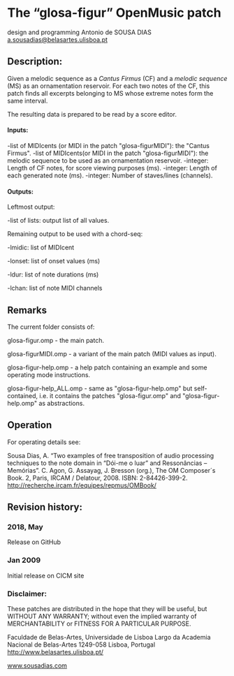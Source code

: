 # The “glosa-figur” OpenMusic patch

design and programming
Antonio de SOUSA DIAS
a.sousadias@belasartes.ulisboa.pt


## Description:
Given a melodic sequence as a _Cantus Firmus_ (CF) and a _melodic sequence_ (MS) as an ornamentation reservoir. For each two notes of the CF, this patch finds all excerpts belonging to MS whose extreme notes form the same interval.

The resulting data is prepared to be read by a score editor.

#### Inputs:
-list of MIDIcents (or MIDI in the patch "glosa-figurMIDI"): the "Cantus Firmus".
-list of MIDIcents(or MIDI in the patch "glosa-figurMIDI"): the melodic sequence to be used as an ornamentation reservoir.
-integer: Length of CF notes, for score viewing purposes (ms).
-integer: Length of each generated note (ms).
-integer: Number of staves/lines (channels).


#### Outputs:
Leftmost output:

-list of lists: output list of all values.

Remaining output to be used with a chord-seq:

-lmidic: list of MIDIcent

-lonset: list of onset values (ms)

-ldur: list of note durations (ms)

-lchan: list of note MIDI channels

## Remarks
The current folder consists of:

glosa-figur.omp - the main patch.

glosa-figurMIDI.omp - a variant of the main patch (MIDI values as input).

glosa-figur-help.omp - a help patch containing an example and some operating mode instructions.

glosa-figur-help_ALL.omp - same as "glosa-figur-help.omp" but self-contained, i.e. it contains the patches "glosa-figur.omp" and "glosa-figur-help.omp" as abstractions.

## Operation
For operating details see:

Sousa Dias, A. “Two examples of free transposition of audio processing techniques to the note domain in “Dói-me o luar” and Ressonâncias – Memórias”. C. Agon, G. Assayag, J. Bresson (org.), The OM Composer´s Book. 2, Paris, IRCAM / Delatour, 2008.
ISBN: 2-84426-399-2.
http://recherche.ircam.fr/equipes/repmus/OMBook/


## Revision history:

### 2018, May
Release on GitHub

### Jan 2009
Initial release on CICM site


### Disclaimer:
These patches are distributed in the hope that they will be useful, but WITHOUT ANY WARRANTY; without even the implied warranty of MERCHANTABILITY or FITNESS FOR A PARTICULAR PURPOSE.



Faculdade de Belas-Artes,
Universidade de Lisboa
Largo da Academia Nacional de Belas-Artes
1249-058 Lisboa, Portugal
http://www.belasartes.ulisboa.pt/

www.sousadias.com


